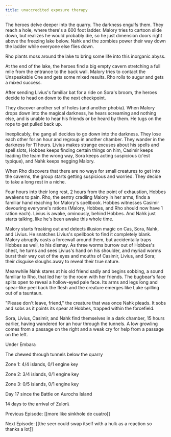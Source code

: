```yaml
---
title: unaccredited exposure therapy
---
```

The heroes delve deeper into the quarry. The darkness engulfs them. They reach a hole, where there's a 600 foot ladder. Malory tries to cartoon slide down, but realizes he would probably die, so he just dimension doors right above the freezing lake below. Nahk and the zombies power their way down the ladder while everyone else flies down. 

Rho plants moss around the lake to bring some life into this inorganic abyss. 

At the end of the lake, the heroes find a big empty cavern stretching a full mile from the entrance to the back wall. Malory tries to contact the Unspeakable One and gets some mixed results. Rho rolls to augur and gets a mixed success. 

After sending Livius's familiar bat for a ride on Sora's broom, the heroes decide to head on down to the next checkpoint. 

They discover another set of holes (and another phobia). When Malory drops down into the magical darkness, he hears screaming and nothing else, and is unable to hear his friends or be heard by them. He tugs on the rope to get pulled back up.

Inexplicably, the gang all decides to go down into the darkness. They lose each other for an hour and regroup in another chamber. They wander in the darkness for 11 hours. Livius makes strange excuses about his spells and spell slots, Hobbes keeps finding certain things on him, Casimir keeps leading the team the wrong way, Sora keeps acting suspicious (c'est typique), and Nahk keeps negging Malory.

When Rho discovers that there are no ways for small creatures to get into the caverns, the group starts getting suspicious and worried. They decide to take a long rest in a niche.

Four hours into their long rest, 2 hours from the point of exhaustion, Hobbes awakens to pain. Rho, the sentry cradling Malory in her arms, finds a familiar hand reaching for Malory's spellbook. Hobbes witnesses Casimir devouring everyone's rations (Malory, Hobbes, and Rho should now have 1 ration each). Livius is awake, ominously, behind Hobbes. And Nahk just starts talking, like he's been awake this whole time. 

Malory starts freaking out and detects illusion magic on Cas, Sora, Nahk, and Livius. He snatches Livius's spellbook to find it completely blank. Malory abruptly casts a forcewall around them, but accidentally traps Hobbes as well, to his dismay. As three worms burrow out of Hobbes's chest, he turns and sees Livius's hand on his shoulder, and myriad worms burst their way out of the eyes and mouths of Casimir, Livius, and Sora; their disguise sloughs away to reveal their true nature.

Meanwhile Nahk stares at his old friend sadly and begins sobbing, a sound familiar to Rho, that led her to the room with her friends. The bugbear's face splits open to reveal a hollow-eyed pale face. Its arms and legs long and spear-like peel back the flesh and the creature emerges like Luke spilling out of a tauntaun. 

"Please don't leave, friend," the creature that was once Nahk pleads. It sobs and sobs as it points its spear at Hobbes, trapped within the forcefield. 

Sora, Livius, Casimir, and Nahk find themselves in a dark chamber, 15 hours earlier, having wandered for an hour through the tunnels. A low growling comes from a passage on the right and a weak cry for help from a passage on the left. 

Under Embara

The chewed through tunnels below the quarry

Zone 1: 4/4 islands, 0/1 engine key

Zone 2: 3/4 islands, 0/1 engine key

Zone 3: 0/5 islands, 0/1 engine key

Day 17 since the Battle on Aurochs Island

14 days to the arrival of Zulon\

Previous Episode: [[more like sinkhole de cuatro]]

Next Episode: [[the seer could swap itself with a hulk as a reaction so thanks a lot]]